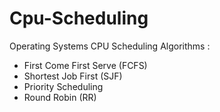 # Cpu-Scheduling
Operating Systems CPU Scheduling Algorithms :
- First Come First Serve (FCFS)
- Shortest Job First (SJF)
- Priority Scheduling
- Round Robin (RR)
